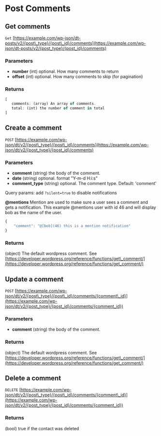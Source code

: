 # Post Comments

## Get comments

`Get` [https://example.com/wp-json/dt-posts/v2/{post\_type}/{post\_id}/comments](https://example.com/wp-json/dt-posts/v2/{post_type}/{post_id}/comments)

### Parameters

* **number** \(int\) optional. How many comments to return
* **offset** \(int\) optional. How many comments to skip \(for pagination\)

### Returns

```javascript
[ 
   comments: (array) An array of comments.
   total: (int) the number of comment in total
]
```

## Create a comment

`POST` [https://example.com/wp-json/dt/v2/{post\_type}/{post\_id}/comments](https://example.com/wp-json/dt/v2/{post_type}/{post_id}/comments)

### Parameters

* **comment** \(string\) the body of the comment. 
* **date** \(string\) optional. format "Y-m-d H:i:s"
* **comment\_type** \(string\) optional. The comment type. Default: 'comment'

Query params: add `?silent=true` to disable notifications

**@mentions** Mention are used to make sure a user sees a comment and gets a notification. This example @mentions user with id 46 and will display bob as the name of the user.

```javascript
{
    "comment": "@[bob](46) this is a mention notification"
}
```

### Returns

\(object\) The default wordpress comment. See [https://developer.wordpress.org/reference/functions/get\_comment/](https://developer.wordpress.org/reference/functions/get_comment/)

## Update a comment

`POST` [https://example.com/wp-json/dt/v2/{post\_type}/{post\_id}/comments/{comment\_id}](https://example.com/wp-json/dt/v2/{post_type}/{post_id}/comments/{comment_id})

### Parameters

* **comment** \(string\) the body of the comment.

### Returns

\(object\) The default wordpress comment. See [https://developer.wordpress.org/reference/functions/get\_comment/](https://developer.wordpress.org/reference/functions/get_comment/)

## Delete a comment

`DELETE` [https://example.com/wp-json/dt/v2/{post\_type}/{post\_id}/comments/{comment\_id}](https://example.com/wp-json/dt/v2/{post_type}/{post_id}/comments/{comment_id})

### Returns

\(bool\) true if the contact was deleted

